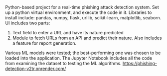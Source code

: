 Python-based project for a real-time phishing attack detection system.
Set up a python virtual environment, and execute the code in it.
Libraries to install include: pandas, numpy, flask, urllib, scikit-learn, matplotlib, seaborn.
UI includes two parts:
1) Text field to enter a URL and have its nature predicted
2) Module to fetch URLs from an API and predict their nature. Also includes a feature for report generation.

Various ML models were tested; the best-performing one was chosen to be loaded into the application. The Jupyter Notebook includes all the code from examining the dataset to testing the ML algorithms.
https://phishing-detection-v2tr.onrender.com/
